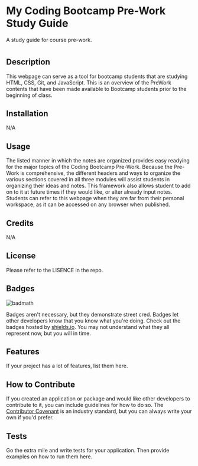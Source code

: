# My Coding Bootcamp Pre-Work Study Guide 
A study guide for course pre-work. 
# <My Coding Bootcamp Pre-Work Study Guide >

## Description

This webpage can serve as a tool for bootcamp students that are studying HTML, CSS, Git, and JavaScript. This is an overview of the PreWork contents that have been made available to Bootcamp students prior to the beginning of class. 

## Installation

N/A

## Usage

The listed manner in which the notes are organized provides easy readying for the major topics of the Coding Bootcamp Pre-Work. Because the Pre-Work is comprehensive, the different headers and ways to organize the various sections covered in all three modules will assist students in organizing their ideas and notes. This framework also allows student to add on to it at future times if they would like, or alter already input notes. Students can refer to this webpage when they are far from their personal workspace, as it can be accessed on any browser when published.

## Credits

N/A

## License

Please refer to the LISENCE in the repo. 

## Badges

![badmath](https://img.shields.io/github/languages/top/nielsenjared/badmath)

Badges aren't necessary, but they demonstrate street cred. Badges let other developers know that you know what you're doing. Check out the badges hosted by [shields.io](https://shields.io/). You may not understand what they all represent now, but you will in time.

## Features

If your project has a lot of features, list them here.

## How to Contribute

If you created an application or package and would like other developers to contribute to it, you can include guidelines for how to do so. The [Contributor Covenant](https://www.contributor-covenant.org/) is an industry standard, but you can always write your own if you'd prefer.

## Tests

Go the extra mile and write tests for your application. Then provide examples on how to run them here.